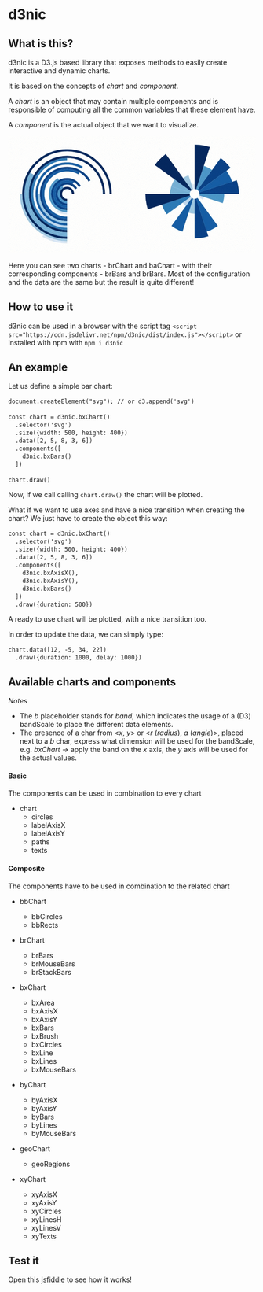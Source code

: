 # d3nic

## What is this?

d3nic is a D3.js based library that exposes methods to easily create interactive and dynamic charts.

It is based on the concepts of *chart* and *component*.

A *chart* is an object that may contain multiple components and is responsible of computing all the common variables that these element have.

A *component* is the actual object that we want to visualize.

![Demo .gif](https://github.com/ncastaldo/d3nic/blob/master/img/demo.gif)

Here you can see two charts - brChart and baChart - with their corresponding components - brBars and brBars. Most of the configuration and the data are the same but the result is quite different!

## How to use it

d3nic can be used in a browser with the script tag `<script src="https://cdn.jsdelivr.net/npm/d3nic/dist/index.js"></script>` or installed with npm with `npm i d3nic`

## An example

Let us define a simple bar chart:

```
document.createElement("svg"); // or d3.append('svg')

const chart = d3nic.bxChart()
  .selector('svg')
  .size({width: 500, height: 400})
  .data([2, 5, 8, 3, 6])
  .components([
    d3nic.bxBars()
  ])

chart.draw()
```

Now, if we call calling `chart.draw()` the chart will be plotted.

What if we want to use axes and have a nice transition when creating the chart? We just have to create the object this way:

```
const chart = d3nic.bxChart()
  .selector('svg')
  .size({width: 500, height: 400})
  .data([2, 5, 8, 3, 6])
  .components([
    d3nic.bxAxisX(),
    d3nic.bxAxisY(),
    d3nic.bxBars()
  ])
  .draw({duration: 500})
```

A ready to use chart will be plotted, with a nice transition too.

In order to update the data, we can simply type:

```
chart.data([12, -5, 34, 22])
  .draw({duration: 1000, delay: 1000})
```

## Available charts and components

*Notes*
- The *b* placeholder stands for *band*, which indicates the usage of a (D3) bandScale to place the different data elements.
- The presence of a char from <*x*, *y*> or <*r* (*radius*), *a* (*angle*)>, placed next to a *b* char, express what dimension will be used for the bandScale, e.g. *bxChart* -> apply the band on the *x* axis, the *y* axis will be used for the actual values.

#### Basic

The components can be used in combination to every chart

* chart
  * circles
  * labelAxisX
  * labelAxisY
  * paths
  * texts


#### Composite

The components have to be used in combination to the related chart

* bbChart
  * bbCircles
  * bbRects

* brChart
  * brBars
  * brMouseBars
  * brStackBars

* bxChart
  * bxArea
  * bxAxisX
  * bxAxisY
  * bxBars
  * bxBrush
  * bxCircles
  * bxLine
  * bxLines
  * bxMouseBars

* byChart
  * byAxisX
  * byAxisY
  * byBars
  * byLines
  * byMouseBars

* geoChart
  * geoRegions

* xyChart
  * xyAxisX
  * xyAxisY
  * xyCircles
  * xyLinesH
  * xyLinesV
  * xyTexts

## Test it

Open this [jsfiddle](https://jsfiddle.net/xdt4f2h0/) to see how it works!

